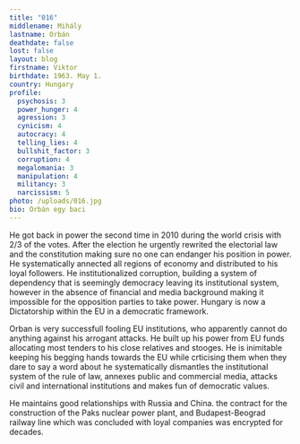 ```yaml
---
title: "016"
middlename: Mihály
lastname: Orbán
deathdate: false
lost: false
layout: blog
firstname: Viktor
birthdate: 1963. May 1.
country: Hungary
profile:
  psychosis: 3
  power_hunger: 4
  agression: 3
  cynicism: 4
  autocracy: 4
  telling_lies: 4
  bullshit_factor: 3
  corruption: 4
  megalomania: 3
  manipulation: 4
  militancy: 3
  narcissism: 5
photo: /uploads/016.jpg
bio: Orbán egy baci
---
```

He got back in power the second time in 2010 during the world crisis with 2/3 of the votes. After the election he urgently rewrited the electorial law and the constitution making sure no one can endanger his position in power. He systematically annected all regions of economy and distributed to his loyal followers. He institutionalized corruption, building a system of dependency that is seemingly democracy leaving its institutional system, however in the absence of financial and media background making it impossible for the opposition parties to take power. Hungary is now a Dictatorship within the EU in a democratic framework. 

Orban is very successfull fooling EU institutions, who apparently cannot do anything against his arrogant attacks. He built up his power from EU funds allocating most tenders to his close relatives and stooges. He is inimitable keeping his begging hands towards the EU while crticising them when they dare to say a word about he systematically dismantles the institutional system of the rule of law, annexes public and commercial media, attacks civil and international institutions and makes fun of democratic values.

He maintains good relationships with Russia and China. the contract for the construction of the Paks nuclear power plant, and Budapest-Beograd railway line which was concluded with loyal companies was encrypted for decades.